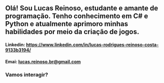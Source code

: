 ## Olá! Sou Lucas Reinoso, estudante e amante de programação. Tenho conhecimento em C# e Python e atualmente aprimoro minhas habilidades por meio da criação de jogos.

#### Linkedin: https://www.linkedin.com/in/lucas-rodrigues-reinoso-costa-9133b3194/

#### Emai: lucas.reinoso.br@gmail.com

### Vamos interagir?
